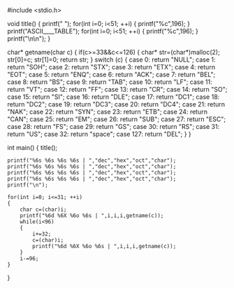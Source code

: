#include <stdio.h>

void title()
{
    printf("   ");
    for(int i=0; i<51; ++i)
    {
        printf("%c",196);
    }
    printf("ASCII____TABLE");
    for(int i=0; i<51; ++i)
    {
        printf("%c",196);
    }
    printf("\n\n");
}

char* getname(char c)
{
    if(c>=33&&c<=126)
    {
        char* str=(char*)malloc(2);
        str[0]=c;
        str[1]=0;
        return str;
    }
    switch (c)
    {
    case 0:
        return "NULL";
    case 1:
        return "SOH";
    case 2:
        return "STX";
    case 3:
        return "ETX";
    case 4:
        return "EOT";
    case 5:
        return "ENQ";
    case 6:
        return "ACK";
    case 7:
        return "BEL";
    case 8:
        return "BS";
    case 9:
        return "TAB";
    case 10:
        return "LF";
    case 11:
        return "VT";
    case 12:
        return "FF";
    case 13:
        return "CR";
    case 14:
        return "SO";
    case 15:
        return "SI";
    case 16:
        return "DLE";
    case 17:
        return "DC1";
    case 18:
        return "DC2";
    case 19:
        return "DC3";
    case 20:
        return "DC4";
    case 21:
        return "NAK";
    case 22:
        return "SYN";
    case 23:
        return "ETB";
    case 24:
        return "CAN";
    case 25:
        return "EM";
    case 26:
        return "SUB";
    case 27:
        return "ESC";
    case 28:
        return "FS";
    case 29:
        return "GS";
    case 30:
        return "RS";
    case 31:
        return "US";
    case 32:
        return "space";
    case 127:
        return "DEL";
    }
}

int main()
{
    title();

    printf("%6s %6s %6s %6s | ","dec","hex","oct","char");
    printf("%6s %6s %6s %6s | ","dec","hex","oct","char");
    printf("%6s %6s %6s %6s | ","dec","hex","oct","char");
    printf("%6s %6s %6s %6s | ","dec","hex","oct","char");
    printf("\n");

    for(int i=0; i<=31; ++i)
    {
        char c=(char)i;
        printf("%6d %6X %6o %6s | ",i,i,i,getname(c));
        while(i<96)
        {
            i+=32;
            c=(char)i;
            printf("%6d %6X %6o %6s | ",i,i,i,getname(c));
        }
        i-=96;
    }
}
